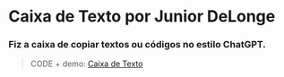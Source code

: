 # Caixa de Texto por Junior DeLonge

### Fiz a caixa de copiar textos ou códigos no estilo ChatGPT.
> CODE + demo: [Caixa de Texto](https://juniordelonge.github.io/caixadetexto/)
